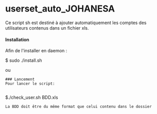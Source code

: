# userset_auto_JOHANESA


Ce script sh est destiné à ajouter automatiquement les comptes des utilisateurs contenus dans un fichier xls.




#### Installation
Afin de l'installer en daemon :

$ sudo ./install.sh

ou

```
### Lancement
Pour lancer le script:
   
```
$./check_user.sh BDD.xls

```
La BDD doit être du même format que celui contenu dans le dossier 

```



